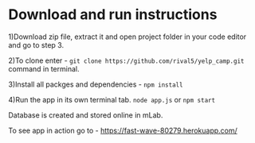 # Download and run instructions

1)Download zip file, extract it and open project folder in your code editor and go to step 3.

2)To clone enter - `git clone https://github.com/rival5/yelp_camp.git` command in terminal.

3)Install all packges and dependencies - `npm install`

4)Run the app in its own terminal tab.
`node app.js` or `npm start`

Database is created and stored online in mLab.

To see app in action go to - https://fast-wave-80279.herokuapp.com/
